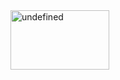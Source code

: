 ﻿<img crossorigin="anonymous" src="https://upload.wikimedia.org/wikipedia/commons/thumb/f/fb/Singleton_UML_class_diagram.svg/320px-Singleton_UML_class_diagram.svg.png" class="mw-mmv-final-image svg" alt="undefined" width="158" height="95">